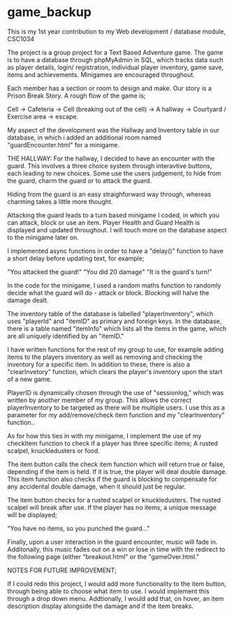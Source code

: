 # game_backup
This is my 1st year contribution to my Web 
development / database module, CSC1034

The project is a group project for a Text Based 
Adventure game. The game is to have a database
through phpMyAdmin in SQL, which tracks data
such as player details, login/ registration,
individual player inventory, game save, 
items and achievements. Minigames are encouraged
throughout.

Each member has a section or room to design
and make. Our story is a Prison Break Story.
A rough flow of the game is;

Cell -> Cafeteria -> Cell (breaking out of the
cell) -> A hallway -> Courtyard / Exercise area
-> escape.

My aspect of the development was the 
Hallway and Inventory table in our database, in which
i added an additional room named "guardEncounter.html" 
for a minigame.

THE HALLWAY:
For the hallway, I decided to have an encounter
with the guard. This involves a three choice
system through interavtive buttons, each leading
to new choices. Some use the users judgement,
to hide from the guard, charm the guard
or to attack the guard.

Hiding from the guard is an easy straighforward
way through, whereas charming takes a little 
more thought.

Attacking the guard leads to a turn based minigame
I coded, in which you can attack, block or use
an item. Player Health and Guard Health is
displayed and updated throughout. I will touch more 
on the database aspect to the minigame
later on.

I implemented async functions in order to have a 
"delay()" function to have a short delay 
before updating text, for example;

"You attacked the guard!"
"You did 20 damage"
"It is the guard's turn!"

In the code for the minigame, I used a 
random maths function to randomly decide what
the guard will do - attack or block.
Blocking will halve the damage dealt.

 
The inventory table of the database is labelled
"playerInventory", which uses "playerId" and "itemID"
as primary and foreign keys. In the
database, there is a table named "itemInfo" which
lists all the items in the game, which are all uniquely
identified by an "itemID."

I have written functions for the rest of my
group to use, for example adding items to
the players inventory as well as removing and 
checking the inventory for a specific item. In 
addition to these, there is also a
"clearInvetory" function, which clears the player's 
inventory upon the start of a new game.
 
PlayerID is dynamically chosen through
the use of "sessionlog," which was written
by another member of my group. This allows the
correct playerInventory to be targeted as there
will be multiple users. I use this as a
parameter for my add/remove/check item function and my
"clearInventory" function..

As for how this ties in with my minigame, I 
implement the use of my checkItem function
to check if a player has three specific items;
A rusted scalpel, knuckledusters or food.

The item button calls the check item function
which will return true or false, depending if
the item is held. If it is true, the player will
deal double damage. This item function also
checks if the guard is blocking to compensate
for any accidental double damage, when it
should just be regular. 

The item button checks for a rusted scalpel or knuckledusters. 
The rusted scalpel will break after use. If the player has no items,
a unique message will be displayed;

"You have no items, so you punched the guard..."

Finally, upon a user interaction in the guard encounter, 
music will fade in. Additonally, this music
fades out on a win or lose in time with the redirect to
the following page (either "breakout.html" or the "gameOver.html."

NOTES FOR FUTURE IMPROVEMENT;

If I could redo this project, I would add 
more functionality to the item button, through 
being able to choose what item to use. I would implement
this through a drop down menu. Addtionally, I would add
that, on hover, an item description display
alongside the damage and if the item breaks.

